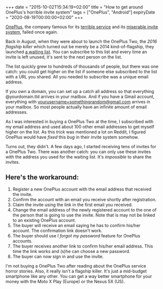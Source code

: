 +++
date = "2015-10-02T15:34:19+02:00"
title = "How to get around OnePlus's horrible invite system"
tags = ["OnePlus", "Android"]
expiryDate = "2020-08-19T00:00:00+02:00"
+++

[OnePlus](https://oneplus.net/), the company famous for its [terrible service](https://www.google.be/search?q=oneplus+service+horror+story) and its [miserable invite system](http://www.androidpolice.com/2015/07/30/editorial-if-oneplus-will-basically-just-lie-with-marketing-slogans-we-have-no-reason-to-respect-them/), failed once again.

Back in August, when they were about to launch the OnePlus Two, the *2016 flagship killer* which turned out be merely be a 2014 kind-of-flagship, they launched [a waiting list](https://oneplus.net/invites). You can subscribe to this list and every time an invite is left unused, it's sent to the next person on the list.

The list quickly grew to hundreds of thousands of people, but there was one catch: you could get higher on the list if someone else subscribed to the list with a URL you shared. All you needed to subscribe was a unique email address.

If you own a domain, you can set up a catch all address so that everything @yourdomain.tld arrives in your mailbox. And if you have a Gmail account, everything with yourusername+somethingrandom@gmail.com arrives in your mailbox. So most people actually have an infinite amount of email addresses.

As I was interested in buying a OnePlus Two at the time, I subscribed with my email address and used about 100 other email addresses to get myself higher on the list. As this *trick* was mentioned a lot on Reddit, I figured OnePlus would have *fixed* this *bug* in their invite system somehow.

Turns out, they didn't. A few days ago, I started receiving tens of invites for a OnePlus Two. There was another catch: you can only use these invites with the address you used for the waiting list. It's *impossible* to share the invites.

## Here's the workaround:

1. Register a new OnePlus account with the email address that received the invite.
1. Confirm the account with an email you receive shortly after registration.
1. Claim the invite using the link in the first email you received.
1. Change the email address of the newly registered account to the one of the person that is going to use the invite. Note that is may not be linked to an existing OnePlus account.
1. The buyer will receive an email saying he has to confirm his/her account. The confirmation link doesn't work.
1. The buyer should use *I forgot my password* feature for OnePlus accounts.
1. The buyer receives another link to confirm his/her email address. This time the link works and (s)he can choose a new password.
1. The buyer can now sign in and use the invite.

I'm not buying a OnePlus Two after reading about the OnePlus service horror stories. Also, it really isn't a flagship killer. It's just a mid-budget smartphone like any other. You can get a way better smartphone for your money with the Moto X Play (Europe) or the Nexus 5X (US).